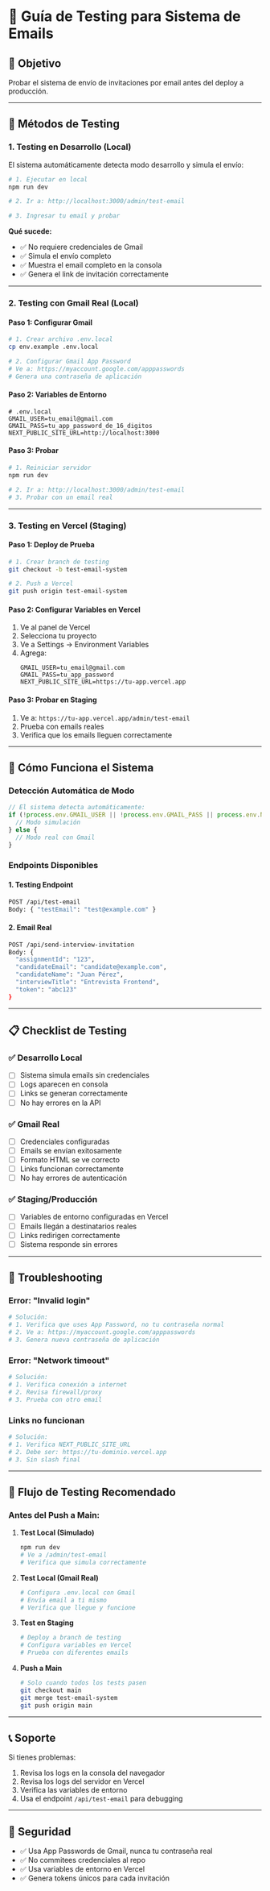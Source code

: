 # 📧 **Guía de Testing para Sistema de Emails**

## 🎯 **Objetivo**
Probar el sistema de envío de invitaciones por email antes del deploy a producción.

---

## 🧪 **Métodos de Testing**

### **1. Testing en Desarrollo (Local)**
El sistema automáticamente detecta modo desarrollo y simula el envío:

```bash
# 1. Ejecutar en local
npm run dev

# 2. Ir a: http://localhost:3000/admin/test-email

# 3. Ingresar tu email y probar
```

**Qué sucede:**
- ✅ No requiere credenciales de Gmail
- ✅ Simula el envío completo
- ✅ Muestra el email completo en la consola
- ✅ Genera el link de invitación correctamente

---

### **2. Testing con Gmail Real (Local)**

#### **Paso 1: Configurar Gmail**
```bash
# 1. Crear archivo .env.local
cp env.example .env.local

# 2. Configurar Gmail App Password
# Ve a: https://myaccount.google.com/apppasswords
# Genera una contraseña de aplicación
```

#### **Paso 2: Variables de Entorno**
```env
# .env.local
GMAIL_USER=tu_email@gmail.com
GMAIL_PASS=tu_app_password_de_16_digitos
NEXT_PUBLIC_SITE_URL=http://localhost:3000
```

#### **Paso 3: Probar**
```bash
# 1. Reiniciar servidor
npm run dev

# 2. Ir a: http://localhost:3000/admin/test-email
# 3. Probar con un email real
```

---

### **3. Testing en Vercel (Staging)**

#### **Paso 1: Deploy de Prueba**
```bash
# 1. Crear branch de testing
git checkout -b test-email-system

# 2. Push a Vercel
git push origin test-email-system
```

#### **Paso 2: Configurar Variables en Vercel**
1. Ve al panel de Vercel
2. Selecciona tu proyecto
3. Ve a Settings → Environment Variables
4. Agrega:
   ```
   GMAIL_USER=tu_email@gmail.com
   GMAIL_PASS=tu_app_password
   NEXT_PUBLIC_SITE_URL=https://tu-app.vercel.app
   ```

#### **Paso 3: Probar en Staging**
1. Ve a: `https://tu-app.vercel.app/admin/test-email`
2. Prueba con emails reales
3. Verifica que los emails lleguen correctamente

---

## 🔧 **Cómo Funciona el Sistema**

### **Detección Automática de Modo**
```javascript
// El sistema detecta automáticamente:
if (!process.env.GMAIL_USER || !process.env.GMAIL_PASS || process.env.NODE_ENV === 'development') {
  // Modo simulación
} else {
  // Modo real con Gmail
}
```

### **Endpoints Disponibles**

#### **1. Testing Endpoint**
```bash
POST /api/test-email
Body: { "testEmail": "test@example.com" }
```

#### **2. Email Real**
```bash
POST /api/send-interview-invitation
Body: {
  "assignmentId": "123",
  "candidateEmail": "candidate@example.com", 
  "candidateName": "Juan Pérez",
  "interviewTitle": "Entrevista Frontend",
  "token": "abc123"
}
```

---

## 📋 **Checklist de Testing**

### **✅ Desarrollo Local**
- [ ] Sistema simula emails sin credenciales
- [ ] Logs aparecen en consola
- [ ] Links se generan correctamente
- [ ] No hay errores en la API

### **✅ Gmail Real**
- [ ] Credenciales configuradas
- [ ] Emails se envían exitosamente
- [ ] Formato HTML se ve correcto
- [ ] Links funcionan correctamente
- [ ] No hay errores de autenticación

### **✅ Staging/Producción**
- [ ] Variables de entorno configuradas en Vercel
- [ ] Emails llegán a destinatarios reales
- [ ] Links redirigen correctamente
- [ ] Sistema responde sin errores

---

## 🚨 **Troubleshooting**

### **Error: "Invalid login"**
```bash
# Solución:
# 1. Verifica que uses App Password, no tu contraseña normal
# 2. Ve a: https://myaccount.google.com/apppasswords
# 3. Genera nueva contraseña de aplicación
```

### **Error: "Network timeout"**
```bash
# Solución:
# 1. Verifica conexión a internet
# 2. Revisa firewall/proxy
# 3. Prueba con otro email
```

### **Links no funcionan**
```bash
# Solución:
# 1. Verifica NEXT_PUBLIC_SITE_URL
# 2. Debe ser: https://tu-dominio.vercel.app
# 3. Sin slash final
```

---

## 🎉 **Flujo de Testing Recomendado**

### **Antes del Push a Main:**

1. **Test Local (Simulado)**
   ```bash
   npm run dev
   # Ve a /admin/test-email
   # Verifica que simula correctamente
   ```

2. **Test Local (Gmail Real)**
   ```bash
   # Configura .env.local con Gmail
   # Envía email a ti mismo
   # Verifica que llegue y funcione
   ```

3. **Test en Staging**
   ```bash
   # Deploy a branch de testing
   # Configura variables en Vercel
   # Prueba con diferentes emails
   ```

4. **Push a Main**
   ```bash
   # Solo cuando todos los tests pasen
   git checkout main
   git merge test-email-system
   git push origin main
   ```

---

## 📞 **Soporte**

Si tienes problemas:
1. Revisa los logs en la consola del navegador
2. Revisa los logs del servidor en Vercel
3. Verifica las variables de entorno
4. Usa el endpoint `/api/test-email` para debugging

---

## 🔐 **Seguridad**

- ✅ Usa App Passwords de Gmail, nunca tu contraseña real
- ✅ No commitees credenciales al repo
- ✅ Usa variables de entorno en Vercel
- ✅ Genera tokens únicos para cada invitación